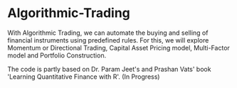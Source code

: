 # Algorithmic-Trading
With Algorithmic Trading, we can automate the buying and selling of financial instruments using predefined rules. For this, we will explore Momentum or Directional Trading, Capital Asset Pricing model, Multi-Factor model and Portfolio Construction.


The code is partly based on Dr. Param Jeet's and Prashan Vats' book 'Learning Quantitative Finance with R'.
(In Progress)
